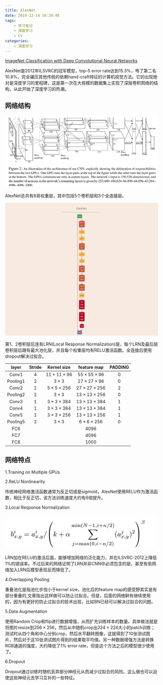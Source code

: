 ```yaml
---
title: AlexNet
date: 2019-12-14 16:20:48
tags: 
	- 学习笔记
	- 深度学习
	- CV
categories:
	- 深度学习
---
```


[ImageNet Classification with Deep Convolutional Neural Networks](https://papers.nips.cc/paper/4824-imagenet-classification-with-deep-convolutional-neural-networks.pdf)

AlexNet是2012年ILSVRC的冠军模型，top-5 error rate达到15.3%，甩了第二名10.8%，完全碾压其他传统的依赖hand-craft特征的计算机视觉方法。它的出现绝对是深度学习的里程碑，这是第一次在大规模的数据集上实现了深层卷积网络的结构，从此开始了深度学习的热潮。

## 网络结构

![image-20191214153724495](AlexNet/image-20191214153724495.png)

AlexNet总共有8哥权重层，其中包括5个卷积层和3个全连接层。

![architecture](AlexNet/alexnet.png)

第1、2卷积层后连有LRN(Local Response Normalization)层，每个LRN及最后层卷积层后跟有最大池化层，并且每个权重层均有RELU激活函数。全连接后使用dropout解决过拟合。

|  layer   | Stride |     Kernel size      |      feature map      | PADDING |
| :------: | :----: | :------------------: | :-------------------: | :-----: |
|  Conv1   |   4    | $11\times11\times96$ | $55\times55\times96$  |    0    |
| Pooling1 |   2    |      $3\times3$      | $27\times27\times96$  |    0    |
|  Conv2   |   1    | $5\times5\times256$  | $27\times27\times256$ |    2    |
| Pooling2 |   2    |      $3\times3$      | $13\times13\times256$ |    0    |
|  Conv3   |   1    | $3\times3\times384$  | $13\times13\times384$ |    1    |
|  Conv4   |   1    | $3\times3\times384$  | $13\times13\times384$ |    1    |
|  Conv5   |   1    | $3\times3\times256$  | $13\times13\times256$ |    1    |
| Pooling5 |   2    |      $3\times3$      |  $6\times6\times256$  |    0    |
|   FC6    |        |                      |         4096          |         |
|   FC7    |        |                      |         4096          |         |
|   FC8    |        |                      |         1000          |         |

## 网络特点

1.Training on Multiple GPUs

2.ReLU Nonlinearity

传统神经网络激活函数通常为反正切或是sigmoid，AlexNet使用RELU作为激活函数，相比于反正切，该方法训练速度大约有6倍提升。

3.Local Response Normalization

![LRN](AlexNet/image-20191214160951499.png)

LRN加在RELU的激活后面，能够增加网络的泛化能力，并在ILSVRC-2012上降低1%的错误率。不过后来的网络证明了LRN并非CNN中必须包含的层，甚至有些网络加入LRN后模型表现反而降低了。

4.Overlapping Pooling

重叠池化是指池化步伐小于kernel size，池化后的feature map的感受野其实是有部分重叠的,文章指出这样做可以防止过拟合。但是，后面的网络鲜有继续使用的，因为有更好的防止过拟合的技术出现，比如BN已经可以解决过拟合的问题。

5.Data Augmentation

使用Random Crop和flip进行数据增强，从而扩充训练样本的数量。具体做法就是将图片resize到$256\times256$，然后从中随机crop出$224\times224$大小的patch训练；测试时从四个角和中心分别crop，然后水平翻转图像，这就得到了10张测试图片，然后对于这10张测试图片得到的结果取平均值。另一种数据增强方法是转换RGB通道的强度，大约降低了1% error rate，但是这个方法之后的模型很少使用了。

6.Dropout

Dropout通过训练时随机丢弃部分神经元从而减少过拟合的风险。这么做也可以迫使这些神经元去学习互补的一些特征。